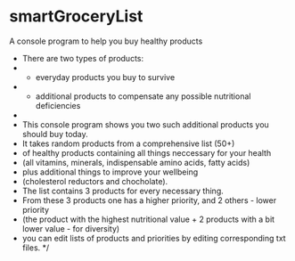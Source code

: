 # smartGroceryList
A console program to help you buy healthy products

* There are two types of products:
 * - everyday products you buy to survive
 * - additional products to compensate any possible nutritional deficiencies
 *
 * This console program shows you two such additional products you should buy today.
 * It takes random products from a comprehensive list (50+)
 * of healthy products containing all things neccessary for your health
 * (all vitamins, minerals, indispensable amino acids, fatty acids)
 * plus additional things to improve your wellbeing
 * (cholesterol reductors and chocholate).
 * The list contains 3 products for every necessary thing.
 * From these 3 products one has a higher priority, and 2 others - lower priority
 * (the product with the highest nutritional value + 2 products with a bit lower value - for diversity)
* you can edit lists of products and priorities by editing corresponding txt files.
*/

